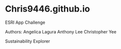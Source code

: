# Chris9446.github.io
ESRI App Challenge

Authors:
Angelica Lagura
Anthony Lee
Christopher Yee

Sustainability Explorer
